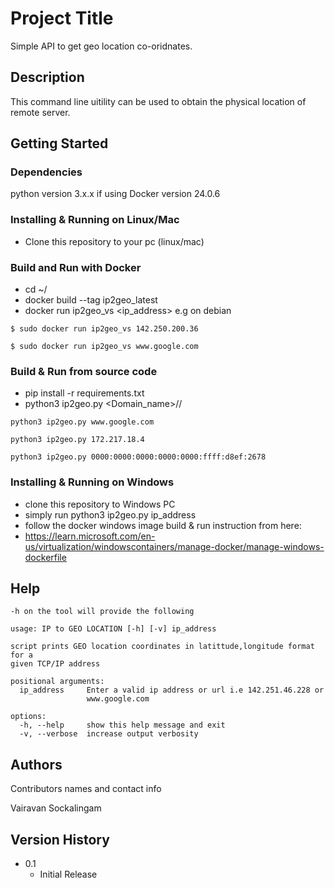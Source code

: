 # Project Title

Simple API to get geo location co-oridnates.

## Description

This command line uitility can be used to obtain the physical location of remote server.

## Getting Started

### Dependencies

python version 3.x.x
if using Docker version 24.0.6 

### Installing & Running on Linux/Mac

* Clone this repository to your pc (linux/mac) 

### Build and Run with Docker 
* cd ~/<repo>
* docker build --tag ip2geo_latest
* docker run ip2geo_vs <ip_address> 
e.g on debian
```
$ sudo docker run ip2geo_vs 142.250.200.36
```
```
$ sudo docker run ip2geo_vs www.google.com
```
### Build & Run from source code
* pip install -r requirements.txt
* python3 ip2geo.py <Domain_name>/<ipv4>/<ipv6>
```
python3 ip2geo.py www.google.com 
```
```
python3 ip2geo.py 172.217.18.4
```
```
python3 ip2geo.py 0000:0000:0000:0000:0000:ffff:d8ef:2678
```

### Installing & Running on Windows

* clone this repository to Windows PC
* simply run python3 ip2geo.py ip_address
* follow the docker windows image build & run instruction from here:
* https://learn.microsoft.com/en-us/virtualization/windowscontainers/manage-docker/manage-windows-dockerfile


## Help

```
-h on the tool will provide the following

usage: IP to GEO LOCATION [-h] [-v] ip_address

script prints GEO location coordinates in latittude,longitude format for a
given TCP/IP address

positional arguments:
  ip_address     Enter a valid ip address or url i.e 142.251.46.228 or
                 www.google.com

options:
  -h, --help     show this help message and exit
  -v, --verbose  increase output verbosity
```

## Authors

Contributors names and contact info

Vairavan Sockalingam

## Version History

* 0.1
    * Initial Release
